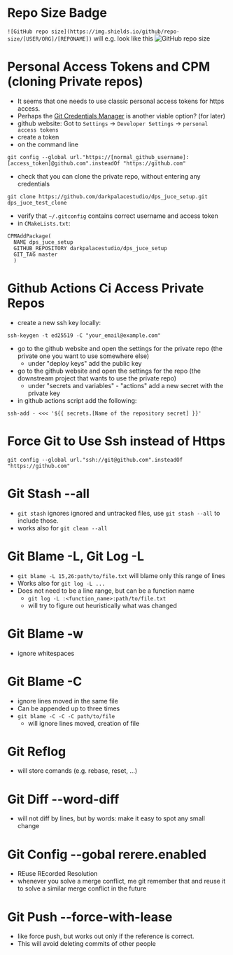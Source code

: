 # Repo Size Badge

```![GitHub repo size](https://img.shields.io/github/repo-size/[USER/ORG]/[REPONAME])```
will e.g. look like this
![GitHub repo size](https://img.shields.io/github/repo-size/darkpalacestudio/filter_lib)

# Personal Access Tokens and CPM (cloning Private repos)

- It seems that one needs to use classic personal access tokens for https access.
- Perhaps the [Git Credentials Manager](https://github.com/git-ecosystem/git-credential-manager/blob/main/README.md) is another viable option? (for later)
- github website: Got to `Settings` -> `Developer Settings` -> `personal access tokens`
- create a token
- on the command line

```
git config --global url."https://[normal_github_username]:[access_token]@github.com".insteadOf "https://github.com"
```

- check that you can clone the private repo, without entering any credentials

``` 
git clone https://github.com/darkpalacestudio/dps_juce_setup.git dps_juce_test_clone
```

- verify that `~/.gitconfig` contains correct username and access token
- in `CMakeLists.txt`:

```
CPMAddPackage(  
  NAME dps_juce_setup  
  GITHUB_REPOSITORY darkpalacestudio/dps_juce_setup  
  GIT_TAG master  
  )
```

# Github Actions Ci Access Private Repos

- create a new ssh key locally:

```
ssh-keygen -t ed25519 -C "your_email@example.com"
```

- go to the github website and open the settings for the private repo (the private one you want to use somewhere else)
	- under "deploy keys" add the public key
- go to the github website and open the settings for the repo (the downstream project that wants to use the private repo)
	- under "secrets and variables" - "actions" add a new secret with the private key
- in github actions script add the following:

```
ssh-add - <<< '${{ secrets.[Name of the repository secret] }}'
```

# Force Git to Use Ssh instead of Https

```
git config --global url."ssh://git@github.com".insteadOf "https://github.com"
```

# Git Stash --all

- `git stash` ignores ignored and untracked files, use `git stash --all` to include those.
- works also for `git clean --all`

# Git Blame -L, Git Log -L

- `git blame -L 15,26:path/to/file.txt` will blame only this range of lines
- Works also for `git log -L ...`
- Does not need to be a line range, but can be a function name
	- `git log -L :<function_name>:path/to/file.txt`
	- will try to figure out heuristically what was changed

# Git Blame -w

- ignore whitespaces

# Git Blame -C

- ignore lines moved in the same file
- Can be appended up to three times
- `git blame -C -C -C path/to/file`
	- will ignore lines moved, creation of file

# Git Reflog

- will store comands (e.g. rebase, reset, ...)

# Git Diff --word-diff

- will not diff by lines, but by words: make it easy to spot any small change

# Git Config --gobal rerere.enabled

- REuse REcorded Resolution
- whenever you solve a merge conflict, me git remember that and reuse it to solve a similar merge conflict in the future

# Git Push --force-with-lease

- like force push, but works out only if the reference is correct.
- This will avoid deleting commits of other people
